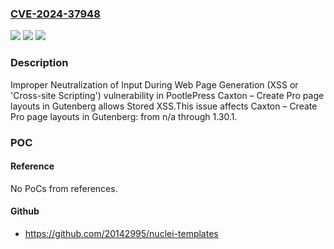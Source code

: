 ### [CVE-2024-37948](https://cve.mitre.org/cgi-bin/cvename.cgi?name=CVE-2024-37948)
![](https://img.shields.io/static/v1?label=Product&message=Caxton%20%E2%80%93%20Create%20Pro%20page%20layouts%20in%20Gutenberg&color=blue)
![](https://img.shields.io/static/v1?label=Version&message=n%2Fa%3C%3D%201.30.1%20&color=brighgreen)
![](https://img.shields.io/static/v1?label=Vulnerability&message=CWE-79%20Improper%20Neutralization%20of%20Input%20During%20Web%20Page%20Generation%20(XSS%20or%20'Cross-site%20Scripting')&color=brighgreen)

### Description

Improper Neutralization of Input During Web Page Generation (XSS or 'Cross-site Scripting') vulnerability in PootlePress Caxton – Create Pro page layouts in Gutenberg allows Stored XSS.This issue affects Caxton – Create Pro page layouts in Gutenberg: from n/a through 1.30.1.

### POC

#### Reference
No PoCs from references.

#### Github
- https://github.com/20142995/nuclei-templates

